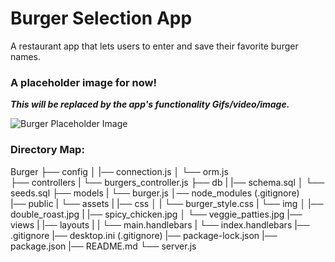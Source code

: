 # Burger Selection App
A restaurant app that lets users to enter and save their favorite burger names.

### A placeholder image for now!
***This will be replaced by the app's functionality Gifs/video/image.***

![Burger Placeholder Image](https://github.com/ssh1sharma/Burger/blob/master/public/assets/img/spicy_chicken.jpg)


### Directory Map:
Burger
├── config
│    |── connection.js
│    └── orm.js  
├── controllers
|    └── burgers_controller.js 
├── db
|    |── schema.sql
│    └── seeds.sql
├── models
|    └── burger.js
│── node_modules (.gitignore)  
|── public
|    └── assets
|         |── css
│         |    └── burger_style.css
|         └── img
│              |── double_roast.jpg
|              |── spicy_chicken.jpg
│              └── veggie_patties.jpg
|── views
|    |── layouts
|    |    └── main.handlebars
|    └── index.handlebars
|── .gitignore
|── desktop.ini (.gitignore)
|── package-lock.json
|── package.json
|── README.md
└── server.js